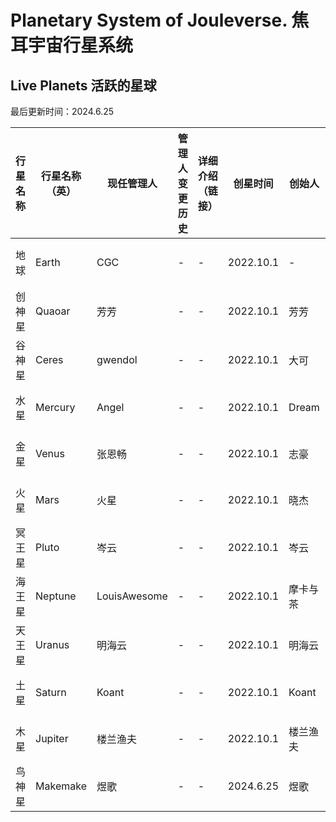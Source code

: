 # Planetary System of Jouleverse. 焦耳宇宙行星系统

## Live Planets 活跃的星球

最后更新时间：2024.6.25

**行星名称** | **行星名称（英）** | **现任管理人** | **管理人变更历史** | **详细介绍（链接）** | **创星时间** | **创始人** | **创立背书人** | **备注**
-|-|-|-|-|-|-|-|-
地球 | Earth | CGC | - | - | 2022.10.1 | - | - | 母星球
创神星 | Quaoar | 芳芳 | - | - | 2022.10.1 | 芳芳 | - | 原1组
谷神星 | Ceres | gwendol | - | - | 2022.10.1 | 大可 | - | 原2组 
水星 | Mercury | Angel | - | - | 2022.10.1 | Dream | - | 原3组 
金星 | Venus | 张恩畅 | - | - | 2022.10.1 | 志豪 | - | 原4组
火星 | Mars | 火星 | - | - | 2022.10.1 | 晓杰 | - | 原5组
冥王星 | Pluto | 岑云 | - | - | 2022.10.1 | 岑云 | - | 原6组 
海王星 | Neptune | LouisAwesome | - | - | 2022.10.1 | 摩卡与茶 | - | 原7组 
天王星 | Uranus | 明海云 | - | - | 2022.10.1 | 明海云 | - | 原8组
土星 | Saturn | Koant | - | - | 2022.10.1 | Koant | - | 原9组
木星 | Jupiter | 楼兰渔夫 | - | - | 2022.10.1 | 楼兰渔夫 | - | 原10组 
鸟神星 | Makemake | 煜歌 | - | - | 2024.6.25 | 煜歌 | 楼兰渔夫, Koant | - 

